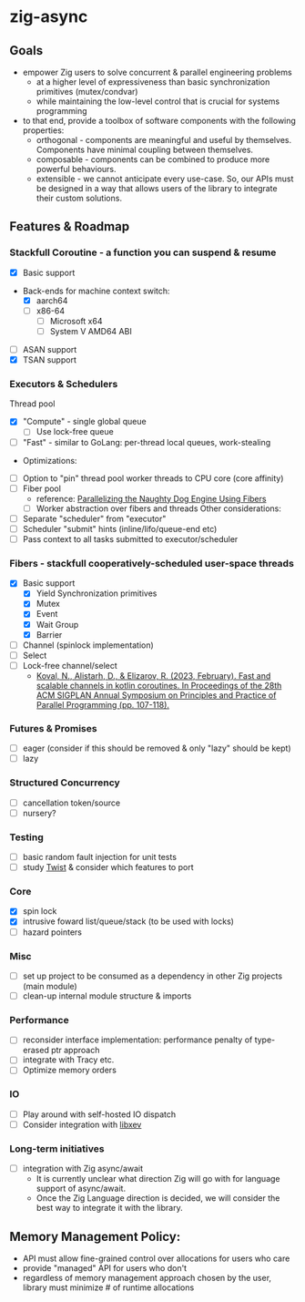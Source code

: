 # zig-async

## Goals
- empower Zig users to solve concurrent & parallel engineering problems
  - at a higher level of expressiveness than basic synchronization primitives (mutex/condvar)
  - while maintaining the low-level control that is crucial for systems programming
- to that end, provide a toolbox of software components with the following properties:
  - orthogonal - components are meaningful and useful by themselves. Components have minimal coupling between themselves.
  - composable - components can be combined to produce more powerful behaviours.
  - extensible - we cannot anticipate every use-case. So, our APIs must be designed in a way that allows users of the library to integrate their custom solutions.

## Features & Roadmap

### Stackfull Coroutine - a function you can suspend & resume
- [x] Basic support 
- Back-ends for machine context switch:
  - [x] aarch64
  - [ ] x86-64
    - [ ] Microsoft x64
    - [ ] System V AMD64 ABI
- [ ] ASAN support
- [x] TSAN support

### Executors & Schedulers
Thread pool
  - [x] "Compute" - single global queue
    - [ ] Use lock-free queue
  - [ ] "Fast" - similar to GoLang: per-thread local queues, work-stealing
  - Optimizations:
  - [ ] Option to "pin" thread pool worker threads to CPU core (core affinity)
- [ ] Fiber pool
  - reference: [Parallelizing the Naughty Dog Engine Using Fibers](https://www.youtube.com/watch?v=HIVBhKj7gQU&t=628s)
  - [ ] Worker abstraction over fibers and threads
Other considerations:
- [ ] Separate "scheduler" from "executor"
- [ ] Scheduler "submit" hints (inline/lifo/queue-end etc)
- [ ] Pass context to all tasks submitted to executor/scheduler

### Fibers - stackfull cooperatively-scheduled user-space threads
- [x] Basic support
  - [x] Yield
Synchronization primitives
  - [x] Mutex
  - [x] Event
  - [x] Wait Group
  - [x] Barrier 
- [ ] Channel (spinlock implementation)
- [ ] Select
- [ ] Lock-free channel/select 
  - [Koval, N., Alistarh, D., & Elizarov, R. (2023, February). Fast and scalable channels in kotlin coroutines. In Proceedings of the 28th ACM SIGPLAN Annual Symposium on Principles and Practice of Parallel Programming (pp. 107-118).](https://arxiv.org/abs/2211.04986)

### Futures & Promises
- [ ] eager (consider if this should be removed & only "lazy" should be kept)
- [ ] lazy

### Structured Concurrency
- [ ] cancellation token/source
- [ ] nursery?

### Testing
- [ ] basic random fault injection for unit tests
- [ ] study [Twist](https://gitlab.com/Lipovsky/twist) & consider which features to port

### Core
- [x] spin lock
- [x] intrusive foward list/queue/stack (to be used with locks)
- [ ] hazard pointers

### Misc
- [ ] set up project to be consumed as a dependency in other Zig projects (main module)
- [ ] clean-up internal module structure & imports

### Performance
- [ ] reconsider interface implementation: performance penalty of type-erased ptr approach
- [ ] integrate with Tracy etc.
- [ ] Optimize memory orders

### IO
- [ ] Play around with self-hosted IO dispatch
- [ ] Consider integration with [libxev](https://github.com/mitchellh/libxev)

### Long-term initiatives
- [ ] integration with Zig async/await
  - It is currently unclear what direction Zig will go with for language support of async/await. 
  - Once the Zig Language direction is decided, we will consider the best way to integrate it with the library.

## Memory Management Policy:
  - API must allow fine-grained control over allocations for users who care
  - provide "managed" API for users who don't
  - regardless of memory management approach chosen by the user, library must minimize # of runtime allocations

